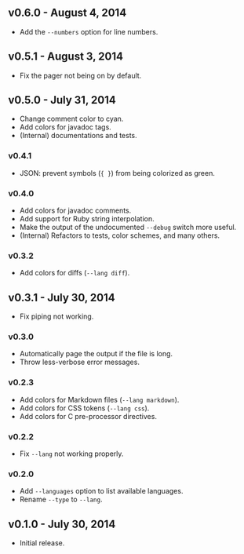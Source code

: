 ## v0.6.0 - August 4, 2014

 * Add the `--numbers` option for line numbers.

## v0.5.1 - August 3, 2014

 * Fix the pager not being on by default.

## v0.5.0 - July 31, 2014

 * Change comment color to cyan.
 * Add colors for javadoc tags.
 * (Internal) documentations and tests.

### v0.4.1

 * JSON: prevent symbols (`{ }`) from being colorized as green.

### v0.4.0

 * Add colors for javadoc comments.
 * Add support for Ruby string interpolation.
 * Make the output of the undocumented `--debug` switch more useful.
 * (Internal) Refactors to tests, color schemes, and many others.

### v0.3.2

 * Add colors for diffs (`--lang diff`).

## v0.3.1 - July 30, 2014

 * Fix piping not working.

### v0.3.0

 * Automatically page the output if the file is long.
 * Throw less-verbose error messages.

### v0.2.3

 * Add colors for Markdown files (`--lang markdown`).
 * Add colors for CSS tokens (`--lang css`).
 * Add colors for C pre-processor directives.

### v0.2.2

 * Fix `--lang` not working properly.

### v0.2.0

 * Add `--languages` option to list available languages.
 * Rename `--type` to `--lang`.

## v0.1.0 - July 30, 2014

 * Initial release.
